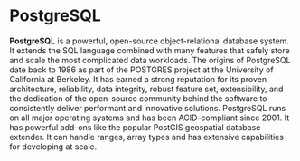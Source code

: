 # PostgreSQL

**PostgreSQL** is a powerful, open-source object-relational database system. It extends the SQL language combined with many features that safely store and scale the most complicated data workloads. The origins of PostgreSQL date back to 1986 as part of the POSTGRES project at the University of California at Berkeley. It has earned a strong reputation for its proven architecture, reliability, data integrity, robust feature set, extensibility, and the dedication of the open-source community behind the software to consistently deliver performant and innovative solutions. PostgreSQL runs on all major operating systems and has been ACID-compliant since 2001. It has powerful add-ons like the popular PostGIS geospatial database extender. It can handle ranges, array types and has extensive capabilities for developing at scale.